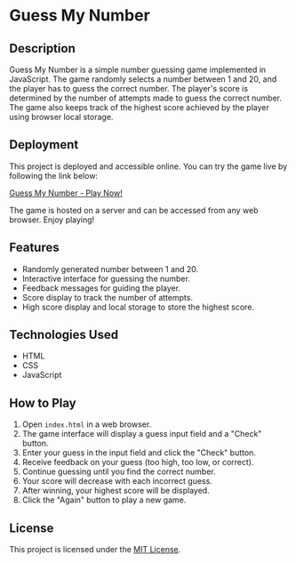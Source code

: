 # Guess My Number

## Description
Guess My Number is a simple number guessing game implemented in JavaScript. The game randomly selects a number between 1 and 20, and the player has to guess the correct number. The player's score is determined by the number of attempts made to guess the correct number. The game also keeps track of the highest score achieved by the player using browser local storage.

## Deployment
This project is deployed and accessible online. You can try the game live by following the link below:

[Guess My Number - Play Now!](https://example.com)

The game is hosted on a server and can be accessed from any web browser. Enjoy playing!
## Features
- Randomly generated number between 1 and 20.
- Interactive interface for guessing the number.
- Feedback messages for guiding the player.
- Score display to track the number of attempts.
- High score display and local storage to store the highest score.

## Technologies Used
- HTML
- CSS
- JavaScript

## How to Play
1. Open `index.html` in a web browser.
2. The game interface will display a guess input field and a "Check" button.
3. Enter your guess in the input field and click the "Check" button.
4. Receive feedback on your guess (too high, too low, or correct).
5. Continue guessing until you find the correct number.
6. Your score will decrease with each incorrect guess.
7. After winning, your highest score will be displayed.
8. Click the "Again" button to play a new game.

## License
This project is licensed under the [MIT License](LICENSE).

